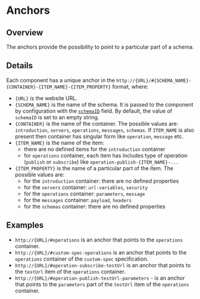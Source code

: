# Anchors

## Overview

The anchors provide the possibility to point to a particular part of a schema.

## Details

Each component has a unique anchor in the `http://{URL}/#{SCHEMA_NAME}-{CONTAINER}-{ITEM_NAME}-{ITEM_PROPERTY}` format, where:

- `{URL}` is the website URL.
- `{SCHEMA_NAME}` is the name of the schema. It is passed to the component by configuration with the [`schemaID`](../configuration/config-modification.md#definition) field. By default, the value of `schemaID` is set to an empty string.
- `{CONTAINER}` is the name of the container. The possible values are: `introduction`, `servers`, `operations`, `messages`, `schemas`. If `ITEM_NAME` is also present then container has singular form like `operation`, `message` etc.
- `{ITEM_NAME}` is the name of the item: 
    - there are no defined items for the `introduction` container
    - for `operations` container, each item has includes type of operation (`publish` or `subscribe`) like `operation-publish-{ITEM_NAME}-...`
- `{ITEM_PROPERTY}` is the name of a particular part of the item. The possible values are:
    - for the `introduction` container: there are no defined properties
    - for the `servers` container: `url-variables`, `security`
    - for the `operations` container: `parameters`, `message`
    - for the `messages` container: `payload`, `headers`
    - for the `schemas` container: there are no defined properties

## Examples

- `http://{URL}/#operations` is an anchor that points to the `operations` container.
- `http://{URL}/#custom-spec-operations` is an anchor that points to the `operations` container of the `custom-spec` specification.
- `http://{URL}/#operation-subscribe-testUrl` is an anchor that points to the `testUrl` item of the `operations` container.
- `http://{URL}/#operation-publish-testUrl-parameters` - is an anchor that points to the `parameters` part of the `testUrl` item of the `operations` container.
